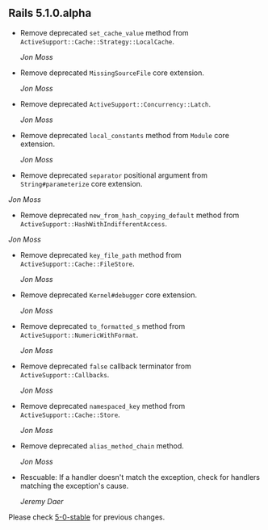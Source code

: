 ## Rails 5.1.0.alpha ##

*   Remove deprecated `set_cache_value` method from `ActiveSupport::Cache::Strategy::LocalCache`.

    *Jon Moss*

*   Remove deprecated `MissingSourceFile` core extension.

    *Jon Moss*

*   Remove deprecated `ActiveSupport::Concurrency::Latch`.

    *Jon Moss*

*   Remove deprecated `local_constants` method from `Module` core extension.

    *Jon Moss*

*   Remove deprecated `separator` positional argument from `String#parameterize`
    core extension.

   *Jon Moss*

*   Remove deprecated `new_from_hash_copying_default` method from `ActiveSupport::HashWithIndifferentAccess`.

   *Jon Moss*

*   Remove deprecated `key_file_path` method from `ActiveSupport::Cache::FileStore`.

    *Jon Moss*

*   Remove deprecated `Kernel#debugger` core extension.

    *Jon Moss*

*   Remove deprecated `to_formatted_s` method from `ActiveSupport::NumericWithFormat`.

    *Jon Moss*

*   Remove deprecated `false` callback terminator from `ActiveSupport::Callbacks`.

    *Jon Moss*

*   Remove deprecated `namespaced_key` method from `ActiveSupport::Cache::Store`.

    *Jon Moss*

*   Remove deprecated `alias_method_chain` method.

    *Jon Moss*

*   Rescuable: If a handler doesn't match the exception, check for handlers
    matching the exception's cause.

    *Jeremy Daer*

Please check [5-0-stable](https://github.com/rails/rails/blob/5-0-stable/activesupport/CHANGELOG.md) for previous changes.
